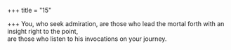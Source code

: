 +++
title = "15"

+++
You, who seek admiration, are those who lead the mortal forth with an  insight right to the point,  
are those who listen to his invocations on your journey.  